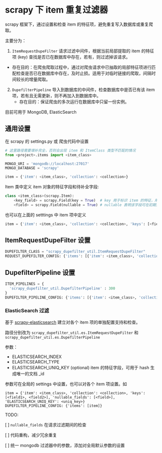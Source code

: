 # scrapy 下 item 重复过滤器
scrapy 框架下，通过设置和检查 item 的特征项，避免重复写入数据库或重复爬取。

主要分为：
1. `ItemRequestDupeFilter` 请求过滤中间件，根据当前局部提取的 item 的特征项 (key) 查找是否已在数据库中存在，若有，则过滤掉该请求。
+ 存在目的：在爬虫爬取过程中，通过对爬虫请求中已抽取的局部特征项进行匹配检查是否已在数据库中存在，及时止损。适用于对临时链接的爬取，间隔时间较长的增量爬取。
2. `DupefilterPipeline` 导入到数据库的中间件，检查数据库中是否已有该 item 项，若有且无需更新，则不再加入到数据库中。
   + 存在目的：保证爬虫的多次运行在数据库中只留一份实例。


目前可用于 MongoDB, ElasticSearch


## 通用设置
在 scrapy 的 settings.py 或 爬虫代码中设置
```python
# 这里路径需要填补完全，否则会出现 item 和 ItemClass 类型不匹配的情况
from <project>.items import <item_class>

MONGO_URI = 'mongodb://localhost:27017'
MONGO_DATABASE = 'scrapy'

item = {'item': <item_class>, 'collection': <collection>}
```

Item 类中定义 item 对象的特征字段和待补全字段:

```python
class <item_class>(scrapy.Item):
	<key_field> = scrapy.Field(key = True)  # key 用于标识 item 的特征，用于数据库的查找
	<field> = scrapy.Field(nullable = True) # nullable 表明该字段可在初期为 null, 之后更新内容。用于由于反爬虫等原因导致初次爬取时数据不全的情况的更新补充。
```

也可以在上面的 setttings 中 item 项中定义
```python
item = {'item': <item_class>, 'collection': <collection>, 'keys': [<field1>, <field2>], 'nullable_fields': [<field>]}
```


## ItemRequestDupeFilter 设置 

```python
DUPEFILTER_CLASS = "scrapy_dupefilter_util.ItemRequestDupeFilter"
REQUEST_DUPEFILTER_CONFIG: {'items': [{'item': <item_class>, 'collection': <collection> }]}
```



## DupefilterPipeline 设置 

```python
ITEM_PIPELINES = {
  'scrapy_dupefilter_util.DupefilterPipeline' : 300
}
DUPEFILTER_PIPELINE_CONFIG: {'items': [{'item': <item_class>, 'collection': <collection> }]}
```
### ElasticSearch 过滤
基于 [scrapy-elasticsearch](https://github.com/noplay/scrapy-elasticsearch) 建立对各个 item 项的单独配置支持和检查。

路径分别改为 `scrapy_dupefilter_util.es.ItemRequestDupeFilter` 和 `scrapy_dupefilter_util.es.DupefilterPipeline`

参数：

+ ELASTICSEARCH_INDEX
+ ELASTICSEARCH_TYPE
+ ELASTICSEARCH_UNIQ_KEY (optional) item 的特征字段，可用于 hash 生成唯一的文档 _id


参数可在全局的 settings 中设置，也可以对各个 item 项设置。如

```
item = {'item': <item_class>, 'collection': <collection>, 'keys': [<field1>, <field2>], 'nullable_fields': [<field>], 'ELASTICSEARCH_UNIQ_KEY': <uniq_key>}
DUPEFILTER_PIPELINE_CONFIG: {'items': [item]}
```



TODO:

[ ] `nullable_fields` 在请求过滤期间的检查

[ ] 代码重构，减少冗余重复

[ ] 统一 mongodb 过滤器中的参数，添加对全局默认参数的设置